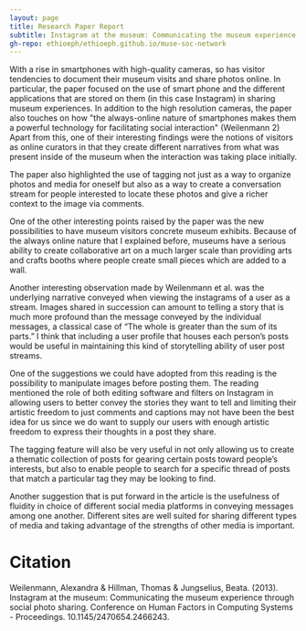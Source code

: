 ```yaml
---
layout: page
title: Research Paper Report
subtitle: Instagram at the museum: Communicating the museum experience through social photo sharing
gh-repo: ethioeph/ethioeph.github.io/muse-soc-network
---
```


With a rise in smartphones with high-quality cameras, so has visitor tendencies to document their museum visits and share photos online. In particular, the paper focused on the use of smart phone and the different applications that are stored on them (in this case Instagram) in sharing museum experiences. In addition to the high resolution cameras, the paper also touches on how "the always-online nature of smartphones makes them a powerful technology for facilitating social interaction" (Weilenmann 2) Apart from this,  one of their interesting findings were the notions of visitors as online curators in that they create different narratives from what was present inside of the museum when the interaction was taking place initially. 

The paper also highlighted the use of tagging not just as a way to organize photos and media for oneself but also as a way to create a conversation stream for people interested to locate these photos and give a richer context to the image via comments. 

One of the other interesting points raised by the paper was the new possibilities to have museum visitors concrete museum exhibits. Because of the always online nature that I explained before, museums have a serious ability to create collaborative art on a much larger scale than providing arts and crafts booths where people create small pieces which are added to a wall. 

Another interesting observation made by  Weilenmann et al. was the underlying narrative conveyed when viewing the instagrams of a user as a stream. Images shared in succession can amount to telling a story that is much more profound than the message conveyed by the individual messages, a classical case of “The whole is greater than the sum of its parts.” I think that including a user profile that houses each person’s posts would be useful in maintaining this kind of storytelling ability of user post streams. 

One of the suggestions we could have adopted from this reading is the possibility to manipulate images before posting them. The reading mentioned the role of both editing software and filters on Instagram in allowing users to better convey the stories they want to tell and limiting their artistic freedom to just comments and captions may not have been the best idea for us since we do want to supply our users with enough artistic freedom to express their thoughts in a post they share. 

The tagging feature will also be very useful in not only allowing us to create a thematic collection of posts for gearing certain posts toward people’s interests, but also to enable people to search for a specific thread of posts that match a particular tag they may be looking to find.

Another suggestion that is put forward in the article is the usefulness of fluidity in choice of different social media platforms in conveying messages among one another. Different sites are well suited for sharing different types of media and taking advantage of the strengths of other media is important. 




# Citation
Weilenmann, Alexandra & Hillman, Thomas & Jungselius, Beata. (2013). Instagram at the museum: Communicating the museum experience through social photo sharing. Conference on Human Factors in Computing Systems - Proceedings. 10.1145/2470654.2466243. 
